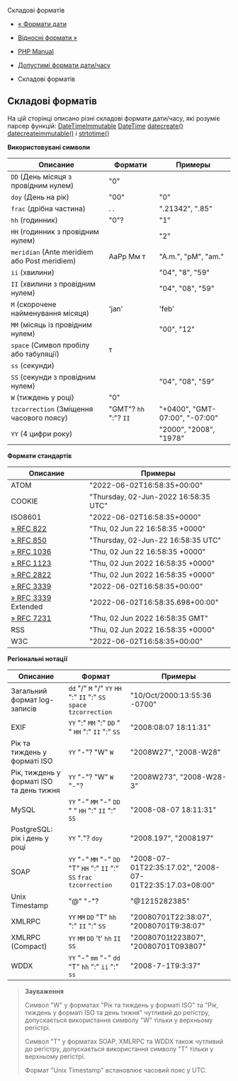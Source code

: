 Складові форматів

-   [« Формати дати](datetime.formats.date.md)
    
-   [Відносні формати »](datetime.formats.relative.md)
    
-   [PHP Manual](index.md)
    
-   [Допустимі формати дати/часу](datetime.formats.md)
    
-   Складові форматів
    

## Складові форматів

На цій сторінці описано різні складові формати дати/часу, які розуміє парсер функцій: [DateTimeImmutable](class.datetimeimmutable.md) [DateTime](class.datetime.md) [datecreate()](function.date-create.html) [datecreateimmutable()](function.date-create-immutable.html) і [strtotime()](function.strtotime.md)

**Використовувані символи**

| Описание | Формати | Примеры |
| --- | --- | --- |
| `DD` (День місяця з провідним нулем) | "0" |  |
| `doy` (День на рік) | "00" | "0" |
| `frac` (дрібна частина) | . . | ".21342", ".85" |
| `hh` (годинник) | "0"? | "1" |
| `HH` (годинник з провідним нулем) |  | "2" |
| `meridian` (Ante meridiem або Post meridiem) | AaPp Мм т | "A.m.", "pM", "am." |
| `ii` (хвилини) |  | "04", "8", "59" |
| `II` (хвилини з провідним нулем) |  | "04", "08", "59" |
| `M` (скорочене найменування місяця) | 'jan' | 'feb' |
| `MM` (місяць із провідним нулем) |  | "00", "12" |
| `space` (Символ пробілу або табуляції) | т |  |
| `ss` (секунди) |  |  |
| `SS` (секунди з провідним нулем) |  | "04", "08", "59" |
| `W` (тиждень у році) | "0" |  |
| `tzcorrection` (Зміщення часового поясу) | "GMT"? `hh` ":"? `II` | "+0400", "GMT-07:00", "-07:00" |
| `YY` (4 цифри року) |  | "2000", "2008", "1978" |

**Формати стандартів**

| Описание | Примеры |
| --- | --- |
| ATOM | "2022-06-02T16:58:35+00:00" |
| COOKIE | "Thursday, 02-Jun-2022 16:58:35 UTC" |
| ISO8601 | "2022-06-02T16:58:35+0000" |
| [» RFC 822](http://www.faqs.org/rfcs/rfc822) | "Thu, 02 Jun 22 16:58:35 +0000" |
| [» RFC 850](http://www.faqs.org/rfcs/rfc850) | "Thursday, 02-Jun-22 16:58:35 UTC" |
| [» RFC 1036](http://www.faqs.org/rfcs/rfc1036) | "Thu, 02 Jun 22 16:58:35 +0000" |
| [» RFC 1123](http://www.faqs.org/rfcs/rfc1123) | "Thu, 02 Jun 2022 16:58:35 +0000" |
| [» RFC 2822](http://www.faqs.org/rfcs/rfc2822) | "Thu, 02 Jun 2022 16:58:35 +0000" |
| [» RFC 3339](http://www.faqs.org/rfcs/rfc3339) | "2022-06-02T16:58:35+00:00" |
| [» RFC 3339](http://www.faqs.org/rfcs/rfc3339) Extended | "2022-06-02T16:58:35.698+00:00" |
| [» RFC 7231](http://www.faqs.org/rfcs/rfc7231) | "Thu, 02 Jun 2022 16:58:35 GMT" |
| RSS | "Thu, 02 Jun 2022 16:58:35 +0000" |
| W3C | "2022-06-02T16:58:35+00:00" |

**Регіональні нотації**

| Описание | Формат | Примеры |
| --- | --- | --- |
| Загальний формат log-записів | `dd` "/" `M` "/" `YY` `HH` ":" `II` ":" `SS` `space` `tzcorrection` | "10/Oct/2000:13:55:36 -0700" |
| EXIF | `YY` ":" `MM` ":" `DD` " " `HH` ":" `II` ":" `SS` | "2008:08:07 18:11:31" |
| Рік та тиждень у форматі ISO | `YY` "-"? "W" `W` | "2008W27", "2008-W28" |
| Рік, тиждень у форматі ISO та день тижня | `YY` "-"? "W" `W` "-"? | "2008W273", "2008-W28-3" |
| MySQL | `YY` "-" `MM` "-" `DD` " " `HH` ":" `II` ":" `SS` | "2008-08-07 18:11:31" |
| PostgreSQL: рік і день у році | `YY` "."? `doy` | "2008.197", "2008197" |
| SOAP | `YY` "-" `MM` "-" `DD` "T" `HH` ":" `II` ":" `SS` `frac` `tzcorrection` | "2008-07-01T22:35:17.02", "2008-07-01T22:35:17.03+08:00" |
| Unix Timestamp | "@" "-"? | "@1215282385" |
| XMLRPC | `YY` `MM` `DD` "T" `hh` ":" `II` ":" `SS` | "20080701T22:38:07", "20080701T9:38:07" |
| XMLRPC (Compact) | `YY` `MM` `DD` 't' `hh` `II` `SS` | "20080701t223807", "20080701T093807" |
| WDDX | `YY` "-" `mm` "-" `dd` "T" `hh` ":" `ii` ":" `ss` | "2008-7-1T9:3:37" |

> **Зауваження**
> 
> Символ "W" у форматах "Рік та тиждень у форматі ISO" та "Рік, тиждень у форматі ISO та день тижня" чутливий до регістру, допускається використання символу "W" тільки у верхньому регістрі.
> 
> Символ "T" у форматах SOAP, XMLRPC та WDDX також чутливий до регістру, допускається використання символу "T" тільки у верхньому регістрі.
> 
> Формат "Unix Timestamp" встановлює часовий пояс у UTC.